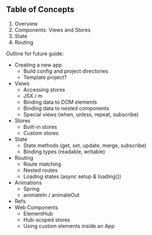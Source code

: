 ## Table of Concepts

1. Overview
2. Components: Views and Stores
3. State
4. Routing

Outline for future guide:

- Creating a new app
  - Build config and project directories
  - Template project?
- Views
  - Accessing stores
  - JSX / m
  - Binding data to DOM elements
  - Binding data to nested components
  - Special views (when, unless, repeat, subscribe)
- Stores
  - Built-in stores
  - Custom stores
- State
  - State methods (get, set, update, merge, subscribe)
  - Binding types (readable, writable)
- Routing
  - Route matching
  - Nested routes
  - Loading states (async setup & loading())
- Animations
  - Spring
  - animateIn / animateOut
- Refs
- Web Components
  - ElementHub
  - Hub-scoped stores
  - Using custom elements inside an App
